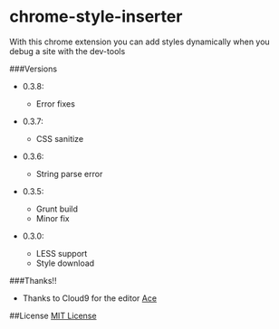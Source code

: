 # chrome-style-inserter

With this chrome extension you can add styles dynamically when you debug a site with the dev-tools

###Versions

* 0.3.8:
    * Error fixes

* 0.3.7:
    * CSS sanitize

* 0.3.6:
    * String parse error

* 0.3.5:
    * Grunt build
    * Minor fix

* 0.3.0:
    * LESS support
    * Style download

###Thanks!!
* Thanks to Cloud9 for the editor [Ace](http://ace.c9.io/)

##License
[MIT License](http://opensource.org/licenses/MIT)
